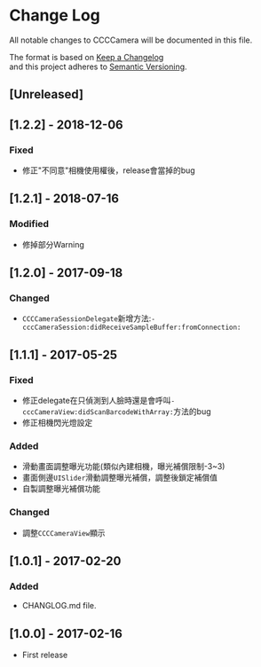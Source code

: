 # Change Log
All notable changes to CCCCamera will be documented in this file.

The format is based on [Keep a Changelog](http://keepachangelog.com/) <br>
and this project adheres to [Semantic Versioning](http://semver.org/).

## [Unreleased]

## [1.2.2] - 2018-12-06
### Fixed
- 修正"不同意"相機使用權後，release會當掉的bug

## [1.2.1] - 2018-07-16
### Modified
- 修掉部分Warning

## [1.2.0] - 2017-09-18
### Changed
- `CCCCameraSessionDelegate`新增方法:`-cccCameraSession:didReceiveSampleBuffer:fromConnection:`

## [1.1.1] - 2017-05-25
### Fixed
- 修正delegate在只偵測到人臉時還是會呼叫`-cccCameraView:didScanBarcodeWithArray:`方法的bug
- 修正相機閃光燈設定

### Added
- 滑動畫面調整曝光功能(類似內建相機，曝光補償限制-3~3)
- 畫面側邊`UISlider`滑動調整曝光補償，調整後鎖定補償值
- 自製調整曝光補償功能

### Changed
- 調整`CCCCameraView`顯示

## [1.0.1] - 2017-02-20
### Added
- CHANGLOG.md file.

## [1.0.0] - 2017-02-16
- First release
